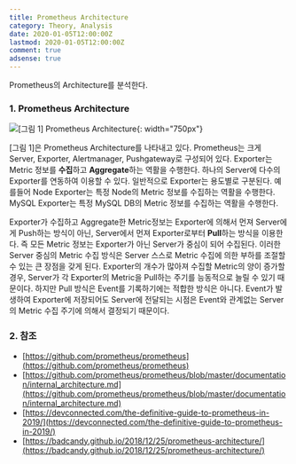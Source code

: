 ```yaml
---
title: Prometheus Architecture
category: Theory, Analysis
date: 2020-01-05T12:00:00Z
lastmod: 2020-01-05T12:00:00Z
comment: true
adsense: true
---
```


Prometheus의 Architecture를 분석한다.

### 1. Prometheus Architecture

![[그림 1] Prometheus Architecture]({{site.baseurl}}/images/theory_analysis/Prometheus_Architecture/Prometheus_Architecture.PNG){: width="750px"}

[그림 1]은 Prometheus Architecture를 나타내고 있다. Prometheus는 크게 Server, Exporter, Alertmanager, Pushgateway로 구성되어 있다. Exporter는 Metric 정보를 **수집**하고 **Aggregate**하는 역활을 수행한다. 하나의 Server에 다수의 Exporter를 연동하여 이용할 수 있다. 일반적으로 Exporter는 용도별로 구분된다. 예를들어 Node Exporter는 특정 Node의 Metric 정보를 수집하는 역활을 수행한다. MySQL Exporter는 특정 MySQL DB의 Metric 정보를 수집하는 역활을 수행한다.

Exporter가 수집하고 Aggregate한 Metric정보는 Exporter에 의해서 먼져 Server에게 Push하는 방식이 아닌, Server에서 먼져 Exporter로부터 **Pull**하는 방식을 이용한다. 즉 모든 Metric 정보는 Exporter가 아닌 Server가 중심이 되어 수집된다. 이러한 Server 중심의 Metric 수집 방식은 Server 스스로 Metric 수집에 의한 부하를 조절할 수 있는 큰 장점을 갖게 된다. Exporter의 개수가 많아져 수집할 Metric의 양이 증가할 경우, Server가 각 Exporter의 Metric을 Pull하는 주기를 능동적으로 늘릴 수 있기 때문이다. 하지만 Pull 방식은 Event를 기록하기에는 적합한 방식은 아니다. Event가 발생하여 Exporter에 저장되어도 Server에 전달되는 시점은 Event와 관계없는 Server의 Metric 수집 주기에 의해서 결정되기 때문이다.

### 2. 참조

* [https://github.com/prometheus/prometheus](https://github.com/prometheus/prometheus)
* [https://github.com/prometheus/prometheus/blob/master/documentation/internal_architecture.md](https://github.com/prometheus/prometheus/blob/master/documentation/internal_architecture.md)
* [https://devconnected.com/the-definitive-guide-to-prometheus-in-2019/](https://devconnected.com/the-definitive-guide-to-prometheus-in-2019/)
* [https://badcandy.github.io/2018/12/25/prometheus-architecture/](https://badcandy.github.io/2018/12/25/prometheus-architecture/)
